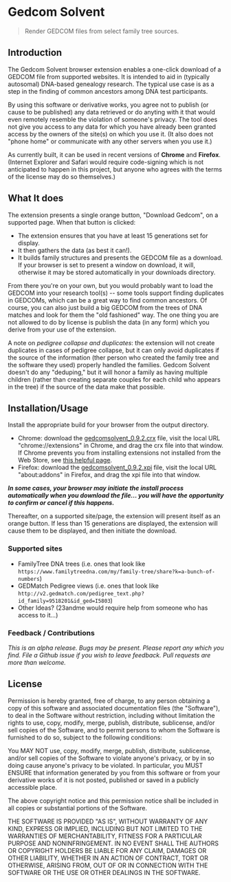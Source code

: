 # Gedcom Solvent

> Render GEDCOM files from select family tree sources.

## Introduction

The Gedcom Solvent browser extension enables a one-click download of a GEDCOM file from supported websites. It is intended to aid in (typically autosomal) DNA-based genealogy research. The typical use case is as a step in the finding of common ancestors among DNA test participants.

By using this software or derivative works, you agree not to publish (or cause to be published) any data retrieved or do anyting with it that would even remotely resemble the violation of someone's privacy. The tool does not give you access to any data for which you have already been granted access by the owners of the site(s) on which you use it. (It also does not "phone home" or communicate with any other servers when you use it.)

As currently built, it can be used in recent versions of **Chrome** and **Firefox**. (Internet Explorer and Safari would require code-signing which is not anticipated to happen in this project, but anyone who agrees with the terms of the license may do so themselves.)

## What It does

The extension presents a single orange button, "Download Gedcom", on a supported page. When that button is clicked:

* The extension ensures that you have at least 15 generations set for display.
* It then gathers the data (as best it can!).
* It builds family structures and presents the GEDCOM file as a download. If your browser is set to present a window on download, it will, otherwise it may be stored automatically in your downloads directory.

From there you're on your own, but you would probably want to load the GEDCOM into your research tool(s) -- some tools support finding duplicates in GEDCOMs, which can be a great way to find common ancestors. Of course, you can also just build a big GEDCOM from the trees of DNA matches and look for them the "old fashioned" way. The one thing you are not allowed to do by license is publish the data (in any form) which you derive from your use of the extension.

A note on *pedigree collapse and duplicates*: the extension will not create duplicates in cases of pedigree collapse, but it can only avoid duplicates if the source of the information (ther person who created the family tree and the software they used) properly handled the families. Gedcom Solvent doesn't do any "deduping," but it will honor a family as having multiple children (rather than creating separate couples for each child who appears in the tree) if the source of the data make that possible.

## Installation/Usage

Install the appropriate build for your browser from the output directory.

* Chrome: download the [gedcomsolvent_0.9.2.crx](https://github.com/gtorkelson/gedcom-solvent/releases/download/v0.9.2/gedcomsolvent_0.9.2.crx) file, visit the local URL "chrome://extensions" in Chrome, and drag the crx file into that window. If Chrome prevents you from installing extensions not installed from the Web Store, see [this helpful page](http://lifehacker.com/install-chrome-extensions-from-outside-the-store-with-d-1596918011).
* Firefox: download the [gedcomsolvent_0.9.2.xpi](https://github.com/gtorkelson/gedcom-solvent/releases/download/v0.9.2/gedcomsolvent_0.9.2.xpi) file, visit the local URL "about:addons" in Firefox, and drag the xpi file into that window.

**_In some cases, your browser may initiate the install process automatically when you download the file... you will have the opportunity to confirm or cancel if this happens._**

Thereafter, on a supported site/page, the extension will present itself as an orange button. If less than 15 generations are displayed, the extension will cause them to be displayed, and then initiate the download.

### Supported sites

* FamilyTree DNA trees (i.e. ones that look like `https://www.familytreedna.com/my/family-tree/share?k=a-bunch-of-numbers`)
* GEDMatch Pedigree views (i.e. ones that look like `http://v2.gedmatch.com/pedigree_text.php?id_family=9518201&id_ged=I5803`)
* Other Ideas? (23andme would require help from someone who has access to it...)

### Feedback / Contributions

*This is an alpha release. Bugs may be present. Please report any which you find. File a Github issue if you wish to leave feedback. Pull requests are more than welcome.*

## License

Permission is hereby granted, free of charge, to any person obtaining a copy
of this software and associated documentation files (the "Software"), to deal
in the Software without restriction, including without limitation the rights
to use, copy, modify, merge, publish, distribute, sublicense, and/or sell
copies of the Software, and to permit persons to whom the Software is
furnished to do so, subject to the following conditions:

You MAY NOT use, copy, modify, merge, publish, distribute, sublicense, and/or
sell copies of the Software to violate anyone's privacy, or by  in so doing
cause anyone's privacy to be violated. In particular, you MUST ENSURE that
information generated by you from this software or from your derivative works of
it is not posted, published or saved in a publicly accessible place.

The above copyright notice and this permission notice shall be included in
all copies or substantial portions of the Software.

THE SOFTWARE IS PROVIDED "AS IS", WITHOUT WARRANTY OF ANY KIND, EXPRESS OR
IMPLIED, INCLUDING BUT NOT LIMITED TO THE WARRANTIES OF MERCHANTABILITY,
FITNESS FOR A PARTICULAR PURPOSE AND NONINFRINGEMENT. IN NO EVENT SHALL THE
AUTHORS OR COPYRIGHT HOLDERS BE LIABLE FOR ANY CLAIM, DAMAGES OR OTHER
LIABILITY, WHETHER IN AN ACTION OF CONTRACT, TORT OR OTHERWISE, ARISING FROM,
OUT OF OR IN CONNECTION WITH THE SOFTWARE OR THE USE OR OTHER DEALINGS IN
THE SOFTWARE.
